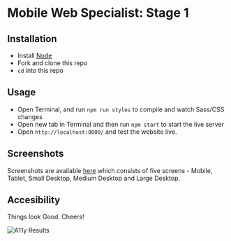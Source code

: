 # Mobile Web Specialist: Stage 1

## Installation

- Install [Node](https://nodejs.org/)
- Fork and clone this repo
- `cd` into this repo

## Usage 

- Open Terminal, and run `npm run styles` to compile and watch Sass/CSS changes
- Open new tab in Terminal and then run `npm start` to start the live server
- Open `http://localhost:8000/` and test the website live.

## Screenshots

Screenshots are available [here](./screenshots) which consists of five screens - Mobile, Tablet, Small Desktop, Medium Desktop and Large Desktop.

## Accesibility

Things look Good. Cheers!

![A11y Results](https://i.imgur.com/b4xVzbe.png "A11y Results")

